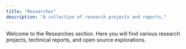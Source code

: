```yaml
---
title: "Researches"
description: "A collection of research projects and reports."
---
```


Welcome to the Researches section. Here you will find various research projects, technical reports, and open source explorations. 